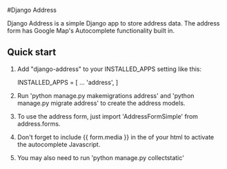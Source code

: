 #Django Address

Django Address is a simple Django app to store address
data. The address form has Google Map's Autocomplete
functionality built in.

Quick start
-------------

1. Add "django-address" to your INSTALLED_APPS setting like this:

     INSTALLED_APPS = [
         ...
         'address',
     ]

2. Run 'python manage.py makemigrations address' and 'python manage.py migrate
   address' to create the address models.

3. To use the address form, just import 'AddressFormSimple' from address.forms.

4. Don't forget to include {{ form.media }} in the <head> of your html to
   activate the autocomplete Javascript.

5. You may also need to run 'python manage.py collectstatic'
